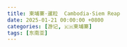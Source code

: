 ```yaml
---
title: 柬埔寨·暹粒  Cambodia·Siem Reap
date: 2025-01-21 00:00:00 +0800
categories: [游记, 🇰🇭柬埔寨]
tags: [东南亚]
---
```


